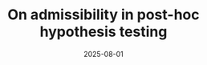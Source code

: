 ---
layout: default 
title: On admissibility in post-hoc hypothesis testing
authors: Ben Chugg, Tyron Lardy, Aaditya Ramdas, Peter Grünwald
publication: preprint
year: 2025
date: "2025-08-01"
link: "https://arxiv.org/pdf/2508.00770"
show: True
---